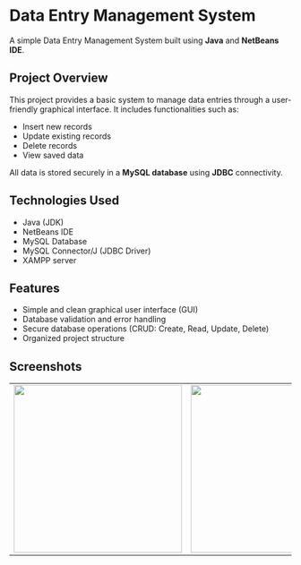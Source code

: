 # Data Entry Management System

A simple Data Entry Management System built using **Java** and **NetBeans IDE**.

## Project Overview
This project provides a basic system to manage data entries through a user-friendly graphical interface. It includes functionalities such as:
- Insert new records
- Update existing records
- Delete records
- View saved data

All data is stored securely in a **MySQL database** using **JDBC** connectivity.

## Technologies Used
- Java (JDK)
- NetBeans IDE
- MySQL Database
- MySQL Connector/J (JDBC Driver)
- XAMPP server

## Features
- Simple and clean graphical user interface (GUI)
- Database validation and error handling
- Secure database operations (CRUD: Create, Read, Update, Delete)
- Organized project structure

## Screenshots

<table>
  <tr>
    <td>
      <img src="https://github.com/user-attachments/assets/d3fca762-d1ab-4872-beaf-ccc06d4ad826" width="300"/>
    </td>
    <td>
      <img src="https://github.com/user-attachments/assets/8884fa21-0e9b-46b2-9d44-34ec2416709e" width="300"/>
    </td>
  </tr>
</table>

